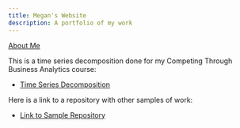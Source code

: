```yaml
---
title: Megan's Website
description: A portfolio of my work
---
```


[About Me](/pics/index.md)

This is a time series decomposition done for my Competing Through Business Analytics course:

- [Time Series Decomposition](/timeseries/index.md)

Here is a link to a repository with other samples of work:

- [Link to Sample Repository](/SampleWork/index.md)
